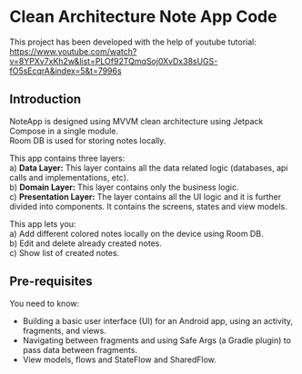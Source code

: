 Clean Architecture Note App Code
==================================

This project has been developed with the help of youtube tutorial:<br>
https://www.youtube.com/watch?v=8YPXv7xKh2w&list=PLOf92TQmqSoj0XvDx38sUGS-fO5sEcqrA&index=5&t=7996s

Introduction
------------

NoteApp is designed using MVVM clean architecture using Jetpack Compose in a single module. <br>
Room DB is used for storing notes locally. <br>

This app contains three layers:<br>
a) <b>Data Layer:</b> This layer contains all the data related logic (databases, api calls and 
  implementations, etc).<br>
b) <b>Domain Layer:</b> This layer contains only the business logic.<br>
c) <b>Presentation Layer:</b> The layer contains all the UI logic and it is further divided into
  components. It contains the screens, states and view models. <br>

This app lets you:<br>
a) Add different colored notes locally on the device using Room DB.<br>
b) Edit and delete already created notes.<br>
c) Show list of created notes.<br>


Pre-requisites
--------------

You need to know:

* Building a basic user interface (UI) for an Android app, 
  using an activity, fragments, and views.
* Navigating between fragments and using Safe Args (a Gradle plugin) 
  to pass data between fragments.
* View models, flows and StateFlow and SharedFlow.

